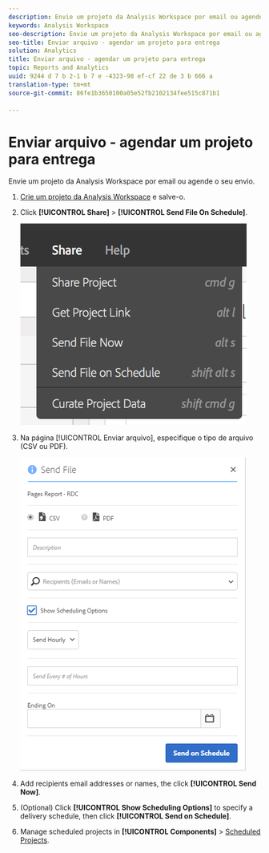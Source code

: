 ```yaml
---
description: Envie um projeto da Analysis Workspace por email ou agende o seu envio.
keywords: Analysis Workspace
seo-description: Envie um projeto da Analysis Workspace por email ou agende o seu envio.
seo-title: Enviar arquivo - agendar um projeto para entrega
solution: Analytics
title: Enviar arquivo - agendar um projeto para entrega
topic: Reports and Analytics
uuid: 9244 d 7 b 2-1 b 7 e -4323-98 ef-cf 22 de 3 b 666 a
translation-type: tm+mt
source-git-commit: 86fe1b3650100a05e52fb2102134fee515c871b1

---
```



# Enviar arquivo - agendar um projeto para entrega

Envie um projeto da Analysis Workspace por email ou agende o seu envio.

1. [Crie um projeto da Analysis Workspace](https://marketing.adobe.com/resources/help/en_US/analytics/analysis-workspace/t_freeform_project.html) e salve-o.
1. Click **[!UICONTROL Share]** &gt; **[!UICONTROL Send File On Schedule]**.

   ![Resultado da etapa](assets/send-file.png)

1. Na página [!UICONTROL Enviar arquivo], especifique o tipo de arquivo (CSV ou PDF).

   ![Resultado da etapa](assets/send-file-pop-up.png)

1. Add recipients email addresses or names, the click **[!UICONTROL Send Now]**.
1. (Optional) Click **[!UICONTROL Show Scheduling Options]** to specify a delivery schedule, then click **[!UICONTROL Send on Schedule]**.
1. Manage scheduled projects in **[!UICONTROL Components]** &gt; [Scheduled Projects](../../../analyze/analysis-workspace/curate-share/schedule-projects.md#concept_A7B9856EF2504BD791FE5A9E8AA7C29C).